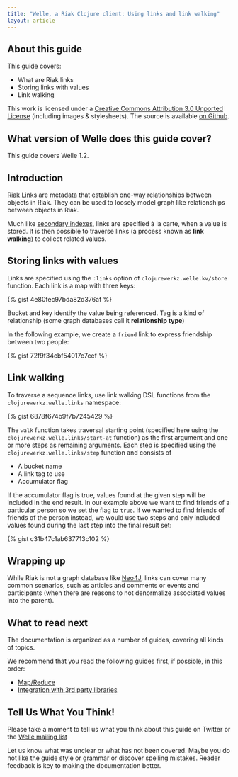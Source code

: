 ```yaml
---
title: "Welle, a Riak Clojure client: Using links and link walking"
layout: article
---
```


## About this guide

This guide covers:

 * What are Riak links
 * Storing links with values
 * Link walking

This work is licensed under a <a rel="license" href="http://creativecommons.org/licenses/by/3.0/">Creative Commons Attribution 3.0 Unported License</a> (including images & stylesheets). The source is available [on Github](https://github.com/clojurewerkz/welle.docs).


## What version of Welle does this guide cover?

This guide covers Welle 1.2.


## Introduction

[Riak Links](http://wiki.basho.com/Links.html) are metadata that establish one-way relationships between objects in Riak. They can be used to loosely model graph like
relationships between objects in Riak.

Much like [secondary indexes](/2i.html), links are specified à la carte, when a value is stored. It is then possible to traverse links (a process known as
**link walking**) to collect related values.


## Storing links with values

Links are specified using the `:links` option of `clojurewerkz.welle.kv/store` function. Each link is a map with three keys:

{% gist 4e80fec97bda82d376af %}

Bucket and key identify the value being referenced. Tag is a kind of relationship (some graph databases call it **relationship type**)

In the following example, we create a `friend` link to express friendship between two people:

{% gist 72f9f34cbf54017c7cef %}



## Link walking

To traverse a sequence links, use link walking DSL functions from the `clojurewerkz.welle.links` namespace:

{% gist 6878f674b9f7b7245429 %}

The `walk` function takes traversal starting point (specified here using the `clojurewerkz.welle.links/start-at` function) as the first argument and one or more steps as
remaining arguments. Each step is specified using the `clojurewerkz.welle.links/step` function and consists of

 * A bucket name
 * A link tag to use
 * Accumulator flag

If the accumulator flag is true, values found at the given step will be included in the end result. In our example above we want to find friends of
a particular person so we set the flag to `true`. If we wanted to find friends of friends of the person instead, we would use two steps and only included
values found during the last step into the final result set:

{% gist c31b47c1ab637713c102 %}


## Wrapping up

While Riak is not a graph database like [Neo4J](http://neo4j.org), links can cover many common scenarios, such as articles and comments or events and participants (when there are
reasons to not denormalize associated values into the parent).


## What to read next

The documentation is organized as a number of guides, covering all kinds of topics.

We recommend that you read the following guides first, if possible, in this order:

 * [Map/Reduce](/articles/mapreduce.html)
 * [Integration with 3rd party libraries](/articles/integration.html)



## Tell Us What You Think!

Please take a moment to tell us what you think about this guide on Twitter or the [Welle mailing list](https://groups.google.com/forum/#!forum/clojure-riak)

Let us know what was unclear or what has not been covered. Maybe you do not like the guide style or grammar or discover spelling mistakes. Reader feedback is key to making the documentation better.
